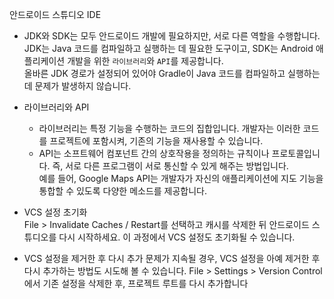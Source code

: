 안드로이드 스튜디오 IDE

* JDK와 SDK는 모두 안드로이드 개발에 필요하지만, 서로 다른 역할을 수행합니다.  
  JDK는 Java 코드를 컴파일하고 실행하는 데 필요한 도구이고, SDK는 Android 애플리케이션 개발을 위한 `라이브러리`와 `API`를 제공합니다.  
  올바른 JDK 경로가 설정되어 있어야 Gradle이 Java 코드를 컴파일하고 실행하는 데 문제가 발생하지 않습니다.

* 라이브러리와 API
  - 라이브러리는 특정 기능을 수행하는 코드의 집합입니다. 개발자는 이러한 코드를 프로젝트에 포함시켜, 기존의 기능을 재사용할 수 있습니다.
  -  API는 소프트웨어 컴포넌트 간의 상호작용을 정의하는 규칙이나 프로토콜입니다. 즉, 서로 다른 프로그램이 서로 통신할 수 있게 해주는 방법입니다.  
     예를 들어, Google Maps API는 개발자가 자신의 애플리케이션에 지도 기능을 통합할 수 있도록 다양한 메소드를 제공합니다.  

* VCS 설정 초기화  
  File > Invalidate Caches / Restart를 선택하고 캐시를 삭제한 뒤 안드로이드 스튜디오를 다시 시작하세요. 이 과정에서 VCS 설정도 초기화될 수 있습니다.
* VCS 설정을 제거한 후 다시 추가
  문제가 지속될 경우, VCS 설정을 아예 제거한 후 다시 추가하는 방법도 시도해 볼 수 있습니다.
  File > Settings > Version Control에서 기존 설정을 삭제한 후, 프로젝트 루트를 다시 추가합니다
